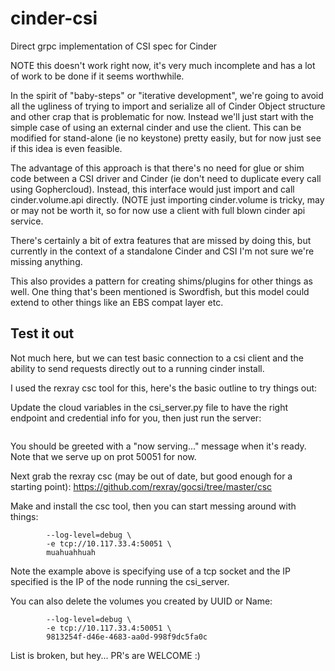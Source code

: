 # cinder-csi
Direct grpc implementation of CSI spec for Cinder

NOTE this doesn't work right now, it's very much incomplete and
has a lot of work to be done if it seems worthwhile.

In the spirit of "baby-steps" or "iterative development", we're
going to avoid all the ugliness of trying to import and serialize
all of Cinder Object structure and other crap that is problematic
for now.  Instead we'll just start with the simple case of using
an external cinder and use the client.  This can be modified for
stand-alone (ie no keystone) pretty easily, but for now just see
if this idea is even feasible.

The advantage of this approach is that there's no need for glue
or shim code between a CSI driver and Cinder (ie don't need to
duplicate every call using Gophercloud).  Instead, this interface
would just import and call cinder.volume.api directly.
(NOTE just importing cinder.volume is tricky, may or may not be
worth it, so for now use a client with full blown cinder api 
service.

There's certainly a bit of extra features that are missed by doing
this, but currently in the context of a standalone Cinder and CSI 
I'm not sure we're missing anything.

This also provides a pattern for creating shims/plugins for other
things as well.  One thing that's been mentioned is Swordfish, but
this model could extend to other things like an EBS compat layer
etc.  

## Test it out
Not much here, but we can test basic connection to a csi client and 
the ability to send requests directly out to a running cinder install.

I used the rexray csc tool for this, here's the basic outline to try
things out:

Update the cloud variables in the csi_server.py file to have the right
endpoint and credential info for you, then just run the server:

```python ./csi_server.py
```

You should be greeted with a "now serving..." message when it's ready.  
Note that we serve up on prot 50051 for now.

Next grab the rexray csc (may be out of date, but good enough for a starting
point):  https://github.com/rexray/gocsi/tree/master/csc

Make and install the csc tool, then you can start messing around with things:

```csc controller create-volume --cap 5,1 \
        --log-level=debug \
        -e tcp://10.117.33.4:50051 \
        muahuahhuah
```

Note the example above is specifying use of a tcp socket and the IP specified
is the IP of the node running the csi_server.

You can also delete the volumes you created by UUID or Name:

```csc controller delete-volume \
        --log-level=debug \
        -e tcp://10.117.33.4:50051 \
        9813254f-d46e-4683-aa0d-998f9dc5fa0c
```

List is broken, but hey... PR's are WELCOME :)


